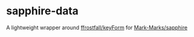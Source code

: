 # sapphire-data
A lightweight wrapper around [ffrostfall/keyForm](https://github.com/ffrostfall/keyForm) for [Mark-Marks/sapphire](https://github.com/Mark-Marks/sapphire)
